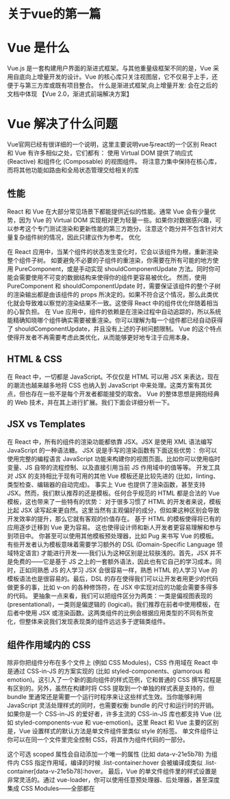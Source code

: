 # 关于vue的第一篇

# Vue 是什么
Vue.js 是一套构建用户界面的渐进式框架。与其他重量级框架不同的是，Vue 采用自底向上增量开发的设计。Vue 的核心库只关注视图层，它不仅易于上手，还便于与第三方库或既有项目整合。
什么是渐进式框架,向上增量开发: 会在之后的文档中体现 【Vue 2.0，渐进式前端解决方案】


# Vue 解决了什么问题
Vue官网已经有很详细的一个说明，这里主要说明vue与react的一个区别
React 和 Vue 有许多相似之处，它们都有：
使用 Virtual DOM
提供了响应式 (Reactive) 和组件化 (Composable) 的视图组件。
将注意力集中保持在核心库，而将其他功能如路由和全局状态管理交给相关的库


## 性能
React 和 Vue 在大部分常见场景下都能提供近似的性能。通常 Vue 会有少量优势，因为 Vue 的 Virtual DOM 实现相对更为轻量一些。如果你对数据感兴趣，可以参考这个专门测试渲染和更新性能的第三方跑分。注意这个跑分并不包含针对大量复杂组件树的情况，因此只建议作为参考。
优化

在 React 应用中，当某个组件的状态发生变化时，它会以该组件为根，重新渲染整个组件子树。
如要避免不必要的子组件的重渲染，你需要在所有可能的地方使用 PureComponent，或是手动实现 shouldComponentUpdate 方法。同时你可能会需要使用不可变的数据结构来使得你的组件更容易被优化。
然而，使用 PureComponent 和 shouldComponentUpdate 时，需要保证该组件的整个子树的渲染输出都是由该组件的 props 所决定的。如果不符合这个情况，那么此类优化就会导致难以察觉的渲染结果不一致。这使得 React 中的组件优化伴随着相当的心智负担。
在 Vue 应用中，组件的依赖是在渲染过程中自动追踪的，所以系统能精确知晓哪个组件确实需要被重渲染。你可以理解为每一个组件都已经自动获得了 shouldComponentUpdate，并且没有上述的子树问题限制。
Vue 的这个特点使得开发者不再需要考虑此类优化，从而能够更好地专注于应用本身。

## HTML & CSS
在 React 中，一切都是 JavaScript。不仅仅是 HTML 可以用 JSX 来表达，现在的潮流也越来越多地将 CSS 也纳入到 JavaScript 中来处理。这类方案有其优点，但也存在一些不是每个开发者都能接受的取舍。
Vue 的整体思想是拥抱经典的 Web 技术，并在其上进行扩展。我们下面会详细分析一下。

## JSX vs Templates
在 React 中，所有的组件的渲染功能都依靠 JSX。JSX 是使用 XML 语法编写 JavaScript 的一种语法糖。
JSX 说是手写的渲染函数有下面这些优势：
你可以使用完整的编程语言 JavaScript 功能来构建你的视图页面。比如你可以使用临时变量、JS 自带的流程控制、以及直接引用当前 JS 作用域中的值等等。
开发工具对 JSX 的支持相比于现有可用的其他 Vue 模板还是比较先进的 (比如，linting、类型检查、编辑器的自动完成)。
事实上 Vue 也提供了渲染函数，甚至支持 JSX。然而，我们默认推荐的还是模板。任何合乎规范的 HTML 都是合法的 Vue 模板，这也带来了一些特有的优势：
对于很多习惯了 HTML 的开发者来说，模板比起 JSX 读写起来更自然。这里当然有主观偏好的成分，但如果这种区别会导致开发效率的提升，那么它就有客观的价值存在。
基于 HTML 的模板使得将已有的应用逐步迁移到 Vue 更为容易。
这也使得设计师和新人开发者更容易理解和参与到项目中。
你甚至可以使用其他模板预处理器，比如 Pug 来书写 Vue 的模板。
有些开发者认为模板意味着需要学习额外的 DSL (Domain-Specific Language 领域特定语言) 才能进行开发——我们认为这种区别是比较肤浅的。首先，JSX 并不是免费的——它是基于 JS 之上的一套额外语法，因此也有它自己的学习成本。同时，正如同熟悉 JS 的人学习 JSX 会很容易一样，熟悉 HTML 的人学习 Vue 的模板语法也是很容易的。最后，DSL 的存在使得我们可以让开发者用更少的代码做更多的事，比如 v-on 的各种修饰符，在 JSX 中实现对应的功能会需要多得多的代码。
更抽象一点来看，我们可以把组件区分为两类：一类是偏视图表现的 (presentational)，一类则是偏逻辑的 (logical)。我们推荐在前者中使用模板，在后者中使用 JSX 或渲染函数。这两类组件的比例会根据应用类型的不同有所变化，但整体来说我们发现表现类的组件远远多于逻辑类组件。

## 组件作用域内的 CSS
除非你把组件分布在多个文件上 (例如 CSS Modules)，CSS 作用域在 React 中是通过 CSS-in-JS 的方案实现的 (比如 styled-components、glamorous 和 emotion)。这引入了一个新的面向组件的样式范例，它和普通的 CSS 撰写过程是有区别的。另外，虽然在构建时将 CSS 提取到一个单独的样式表是支持的，但 bundle 里通常还是需要一个运行时程序来让这些样式生效。当你能够利用 JavaScript 灵活处理样式的同时，也需要权衡 bundle 的尺寸和运行时的开销。
如果你是一个 CSS-in-JS 的爱好者，许多主流的 CSS-in-JS 库也都支持 Vue (比如 styled-components-vue 和 vue-emotion)。这里 React 和 Vue 主要的区别是，Vue 设置样式的默认方法是单文件组件里类似 style 的标签。
单文件组件让你可以在同一个文件里完全控制 CSS，将其作为组件代码的一部分。
<style scoped>
  @media (min-width: 250px) {
    .list-container:hover {
      background: orange;
    }
  }
</style>
这个可选 scoped 属性会自动添加一个唯一的属性 (比如 data-v-21e5b78) 为组件内 CSS 指定作用域，编译的时候 .list-container:hover 会被编译成类似 .list-container[data-v-21e5b78]:hover。
最后，Vue 的单文件组件里的样式设置是非常灵活的。通过 vue-loader，你可以使用任意预处理器、后处理器，甚至深度集成 CSS Modules——全部都在 <style> 标签内。
规模

## 向上扩展
Vue 和 React 都提供了强大的路由来应对大型应用。React 社区在状态管理方面非常有创新精神 (比如 Flux、Redux)，而这些状态管理模式甚至 Redux 本身也可以非常容易的集成在 Vue 应用中。实际上，Vue 更进一步地采用了这种模式 (Vuex)，更加深入集成 Vue 的状态管理解决方案 Vuex 相信能为你带来更好的开发体验。
两者另一个重要差异是，Vue 的路由库和状态管理库都是由官方维护支持且与核心库同步更新的。React 则是选择把这些问题交给社区维护，因此创建了一个更分散的生态系统。但相对的，React 的生态系统相比 Vue 更加繁荣。
最后，Vue 提供了Vue-cli 脚手架，能让你非常容易地构建项目，包含了 Webpack，Browserify，甚至 no build system。React 在这方面也提供了create-react-app，但是现在还存在一些局限性：
它不允许在项目生成时进行任何配置，而 Vue 支持 Yeoman-like 定制。
它只提供一个构建单页面应用的单一模板，而 Vue 提供了各种用途的模板。
它不能用用户自建的模板构建项目，而自建模板对企业环境下预先建立协议是特别有用的。
而要注意的是这些限制是故意设计的，这有它的优势。例如，如果你的项目需求非常简单，你就不需要自定义生成过程。你能把它作为一个依赖来更新。如果阅读更多关于不同的设计理念。

## 向下扩展
React 学习曲线陡峭，在你开始学 React 前，你需要知道 JSX 和 ES2015，因为许多示例用的是这些语法。你需要学习构建系统，虽然你在技术上可以用 Babel 来实时编译代码，但是这并不推荐用于生产环境。
就像 Vue 向上扩展好比 React 一样，Vue 向下扩展后就类似于 jQuery。你只要把如下标签放到页面就可以运行：
<script src="https://cdn.jsdelivr.net/npm/vue"></script>
然后你就可以编写 Vue 代码并应用到生产中，你只要用 min 版 Vue 文件替换掉就不用担心其他的性能问题。
由于起步阶段不需学 JSX，ES2015 以及构建系统，所以开发者只需不到一天的时间阅读指南就可以建立简单的应用程序。

## 原生渲染
React Native 能使你用相同的组件模型编写有本地渲染能力的 APP (iOS 和 Android)。能同时跨多平台开发，对开发者是非常棒的。相应地，Vue 和 Weex 会进行官方合作，Weex 是阿里的跨平台用户界面开发框架，Weex 的 JavaScript 框架运行时用的就是 Vue。这意味着在 Weex 的帮助下，你使用 Vue 语法开发的组件不仅仅可以运行在浏览器端，还能被用于开发 iOS 和 Android 上的原生应用。
在现在，Weex 还在积极发展，成熟度也不能和 React Native 相抗衡。但是，Weex 的发展是由世界上最大的电子商务企业的需求在驱动，Vue 团队也会和 Weex 团队积极合作确保为开发者带来良好的开发体验。
另一个 Vue 的开发者们很快就会拥有的选项是 NativeScript，这是一个社区驱动的插件。

## MobX
Mobx 在 React 社区很流行，实际上在 Vue 也采用了几乎相同的反应系统。在有限程度上，React + Mobx 也可以被认为是更繁琐的 Vue，所以如果你习惯组合使用它们，那么选择 Vue 会更合理。


# Vue 如何使用

## 思维模式的转变，“数据驱动”；
首先，“数据驱动” 是一种编程范式(Programming Paradigm)，相似的有很多，详情可以参考这里：https://en.wikipedia.org/wiki...
如果只谈前端，那么问题就会简化很多，一般来说，会比较 “数据驱动” 与 “事件驱动”。数据驱动思想的出现一定程度上弥补了事件驱动的不足。

## 事件驱动

```
先说事件驱动，一个很典型的例子就是 jQuery。用 jQuery 开发的页面执行初期就像这样：
通过特定的选择器查找到需要操作的节点 -> 给节点添加相应的事件监听
```

响应用户操作，效果是这样：
```
用户执行某事件（点击，输入，后退等等） -> 调用 JavaScript 来修改节点
这种模式，对于业务需求简单的页面来说没什么问题。只是现在前端越来越复杂，光用这样的模式已经满足不了很多大型项目的需求。另一方面，找节点和修改节点这件事儿，效率本身就很低。
```
因此出现了数据驱动模式，我们就拿其中的一种，MVVM 来举例子，执行初期就像这样：

## 数据驱动模式
读取模板，同时获得数据，并建立 VM(view-model) 的抽象层 -> 在页面进行填充
要注意的是，MVVM 对应了三个层，M - Model，可以简单的理解为数据层；V - View，可以理解为视图，或者网页界面；VM - ViewModel，一个抽象层，简单来说可以认为是 V 层中抽象出的数据对象，并且可以与 V 和 M 双向互动（一般实现是基于双向绑定，双向绑定的处理方式在不同框架中不尽相同）。
针对用户的操作，大致是这样：

用户执行某个操作 -> 反馈到 VM 处理（可以导致 Model 变动） -> VM 层改变，通过绑定关系直接更新页面对应位置的数据
总结一下，可以简单的这么去理解：数据驱动不是操作节点的，而是通过虚拟的抽象数据层来直接更新页面。我觉得，主要就是因为这一点，数据驱动框架才得以有较快的运行速度（因为不需要去折腾节点），并且可以应用到大型项目。

总结： 我们的思维要做什么操作，不是关心如何查找到这个dom,并对dom进行操作，而是转变为我们如何定义数据，操作数据，再展示数据

# Vue环境搭建
  为了更加快速的上手项目，我建议使用`命令行工具 (CLI)`Vue.js 提供一个官方命令行工具，可用于快速搭建大型单页应用。该工具提供开箱即用的构建工具配置，带来现代化的前端开发流程。只需几分钟即可创建并启动一个带热重载、保存时静态检查以及可用于生产环境的构建配置的项目：
  ```js
  // 全局安装 vue-cli
  npm install --global vue-cli
  //创建一个基于 webpack 模板的新项目
  $ vue init webpack my-project
  //安装依赖,走你
  $ cd my-project
  $ npm install
  $ npm run dev
  ```
  其他环境配置可参考官网

# 从我们的新的思维模式分的三步开始去了解Vue

  ## 1、定义数据，（定义数据模型）
  每个 Vue 应用都是通过 Vue 函数创建一个新的 Vue 实例开始的：
  ```js
    var vm = new Vue({
      // 选项
    })
  ```
  ### 1.1、使用data 定义数据
  选项中的data对象用来定义数据,定义count初始化值为0
  ```js
    var vm = new Vue({
      data: {
        count: 0
      }
    })
  ```
  组件的定义中只接受函数
  ```js
  data() {
    return {
      count: 0
    }
  }
  ```
  注： data中的定义的属性为响应式，何为响应式，如何实现响应式后面讲解。
  
  ### 1.2、使用props定义数据 
  可以是数组或对象，用于接收来自父组件的数据。props 可以是简单的数组，或者使用对象作为替代，对象允许配置高级选项，如类型检测、自定义校验和设置默认值。
  ```js
  var vm = new Vue({
      props: {
        count: 0
      }
    })
  ```

  ### 1.3 使用propsData定义数据
  ```js
  var Comp = Vue.extend({
    props: ['msg'],
    template: '<div>{{ msg }}</div>'
  })
  var vm = new Comp({
    propsData: {
      msg: 'hello'
    }
  })
  ```
  注： 只用于 new 创建的实例中，创建实例时传递 props。主要作用是方便测试。

  ### 1.4 使用computed定义数据
  相比data 他的作用： 计算属性： 计算属性的结果会被缓存，除非依赖的响应式属性变化才会重新计算；
  场景： 用于数据的变化操作
  ```js
  data() {
    return {
      count: 0
    }
  },
  computed: {
    isShow: function() {
      return this.count > 0 ? true : false
    }
  }
  ```
  注意，不应该使用箭头函数来定义计算属性函数 (例如 isShow: () => this.count > 0)。理由是箭头函数绑定了父级作用域的上下文，所以 this 将不会按照期望指向 Vue 实例，this.count 将是 undefined。


  ## 2.展示数据
  Vue自定义的一套模板模板语法进行数据的展示
  
  ### 2.1“Mustache”语法
  
  #### 2.1.1文本输出
  采用 “Mustache”语法 (双大括号) 进行文本的输出
  ```js
  <span>总计：{{count}}<span>
  ```

  #### 2.1.2表达式
  大括号中支持js表达式
  ```js
  <span>{{ count > 0 ? true : false }}</span>
  ```

  ### 指令
  
  #### v-html
  ```js
  data() {
    return {
      rawHtml: '<p>1</p><p>2</p>'
    }
  },
  ...
  <span v-html="rawHtml"></span>
  ```
  ####  其他指令 v-if、v-for、

  ```js
   <span v-if="count">长度为：{{count}} </span>
  ```

  #### 指令参数
  一些指令能够接收一个“参数”，在指令名称之后以冒号表示。例如，v-bind 指令可以用于响应式地更新 HTML 属性：
  ```html
  <a v-bind:href="url">...</a>
  ```

  ## 3.操作数据
  在什么时候操作数据？
  1、点击事件中去操作 ==》  method
  2、某些场景下去操作==》   生命周期



vue的学习成本相对较低，上手较快，但对于一个框架你没有使用到极致，无法去评判它的好与不好，先读懂它再使用它，再否定它；

# vue的生命周期

每个Vue实例被创建之前都要经过一系列的初始化过程，
 1. 数据观测模板（Observe data ）
    ```
    `如何实现数据的观测`
    ```
 2. 编译模板
    ```
    `(2)编译过程`
    ```
 3. 挂载实例到DOM
    ```
    `(3)哪些实现`，
    ```
 4. 然后数据更新时更新DOM
    ```
    `(4)如何实现`，
    ```
 在这个过程中，实例也会调用一些生命周期的钩子`在钩子中做一些自定义逻辑`


 # webpack结合Vue的脚手架和如何编译